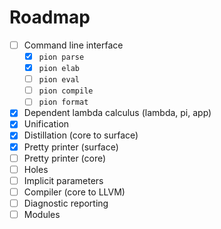 # Roadmap

- [ ] Command line interface
    - [x] `pion parse`
    - [x] `pion elab`
    - [ ] `pion eval`
    - [ ] `pion compile`
    - [ ] `pion format`
- [x] Dependent lambda calculus (lambda, pi, app)
- [x] Unification
- [x] Distillation (core to surface)
- [x] Pretty printer (surface)
- [ ] Pretty printer (core)
- [ ] Holes
- [ ] Implicit parameters
- [ ] Compiler (core to LLVM)
- [ ] Diagnostic reporting
- [ ] Modules
